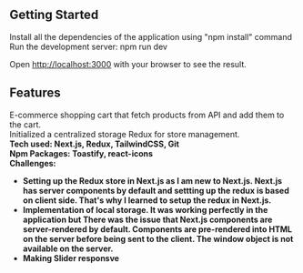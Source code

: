 ## Getting Started
Install all the dependencies of the application using "npm install" command
Run the development server:
npm run dev

Open [http://localhost:3000](http://localhost:3000) with your browser to see the result.
<br/>

## Features
E-commerce shopping cart that fetch products from API and add them to the cart.<br/>
Initialized a centralized storage Redux for store management.<br/>
<b>Tech used:<b> Next.js, Redux, TailwindCSS, Git <br/>
<b>Npm Packages:<b> Toastify, react-icons <br/>
Challenges: 
 - Setting up the Redux store in Next.js as I am new to Next.js. Next.js has server components by default and settting up the redux is based on client side. That's why I learned to setup the redux in Next.js.
 - Implementation of local storage. It was working perfectly in the application but There was the issue that Next.js components are server-rendered by default. Components are pre-rendered into HTML on the server before being sent to the client. The window object is not available on the server.
 - Making Slider responsve
<br/>
